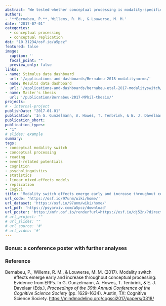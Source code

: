 ```yaml
---
abstract: 'We tested whether conceptual processing is modality-specific by tracking the time course of the Conceptual Modality Switch effect. Forty-six participants verified the relation between property words and concept words. The conceptual modality of consecutive trials was manipulated in order to produce an Auditory-to-visual switch condition, a Haptic-to-visual switch condition, and a Visual-to-visual, no-switch condition. Event-Related Potentials (ERPs) were time-locked to the onset of the first word (property) in the target trials so as to measure the effect online and to avoid a within-trial confound. A switch effect was found, characterized by more negative ERP amplitudes for modality switches than no-switches. It proved significant in four typical time windows from 160 to 750 milliseconds post word onset, with greater strength in the Slow group, in posterior brain regions, and in the N400 window. The earliest switch effect was located in the language brain region, whereas later it was more prominent in the visual region. In the N400 and Late Positive windows, the Quick group presented the effect especially in the language region, whereas the Slow had it rather in the visual region. These results suggest that contextual factors such as time resources modulate the engagement of linguistic and embodied systems in conceptual processing.'
authors:
- '**Bernabeu, P.**, Willems, R. M., & Louwerse, M. M.'
date: "2017-07-01"
categories:
  - conceptual processing
  - conceptual replication
doi: "10.31234/osf.io/a5pcz"
featured: false
image:
  caption: ''
  focal_point: ""
  preview_only: false
links:
- name: Stimulus data dashboard
  url: '/applications-and-dashboards/Bernabeu-2018-modalitynorms/'
- name: Results data dashboard
  url: '/applications-and-dashboards/bernabeu-etal-2017-modalityswitch/'
- name: Master's thesis
  url: '/publication/Bernabeu-2017-MPhil-thesis/'
projects:
# - internal-project
publishDate: "2017-01-01"
publication: 'In G. Gunzelmann, A. Howes, T. Tenbrink, & E. J. Davelaar (Eds.), *Proceedings of the 39th Annual Conference of the Cognitive Science Society* (pp. 1629-1634). Austin, TX: Cognitive Science Society.'
publication_short: 
publication_types:
- "1"
# slides: example
summary:
tags:
- conceptual modality switch
- conceptual processing
- reading
- event-related potentials
- cognition
- psycholinguistics
- statistics
- linear mixed-effects models
- replication
- CogSci
title: 'Modality switch effects emerge early and increase throughout conceptual processing: evidence from ERPs'
url_code: 'https://osf.io/97unm/wiki/home/'
url_dataset: 'https://osf.io/97unm/wiki/home/'
url_pdf: 'https://psyarxiv.com/a5pcz/download'
url_poster: 'https://mfr.osf.io/render?url=https://osf.io/dj52n/?direct%26mode=render%26action=download%26mode=render'
# url_project: ""
# url_slides: ""
# url_source: '#'
# url_video: '#'
---
```



### Bonus: a conference poster with further analyses &nbsp;<a href='https://mfr.osf.io/render?url=https://osf.io/dj52n/?direct%26mode=render%26action=download%26mode=render'><i class="fas fa-external-link-alt"></i></a>

<style>.embed-responsive{position:relative;height:100%;}.embed-responsive iframe{position:absolute;height:100%;}</style><script>window.jQuery || document.write('<script src="//code.jquery.com/jquery-1.11.2.min.js">\x3C/script>') </script><link href="https://mfr.osf.io/static/css/mfr.css" media="all" rel="stylesheet"><div id="mfrIframe" class="mfr mfr-file"></div><script src="https://mfr.osf.io/static/js/mfr.js"></script> <script>var mfrRender = new mfr.Render("mfrIframe", "https://mfr.osf.io/render?url=https://osf.io/dj52n/?direct%26mode=render%26action=download%26mode=render");</script>

### Reference

<div style = "text-indent:-2em; margin-left:2em;">

Bernabeu, P., Willems, R. M., & Louwerse, M. M. (2017). Modality switch effects emerge early and increase throughout conceptual processing: Evidence from ERPs. In G. Gunzelmann, A. Howes, T. Tenbrink, & E. J. Davelaar (Eds.), *Proceedings of the 39th Annual Conference of the Cognitive Science Society* (pp. 1629-1634). Austin, TX: Cognitive Science Society. https://mindmodeling.org/cogsci2017/papers/0318/

</div>
